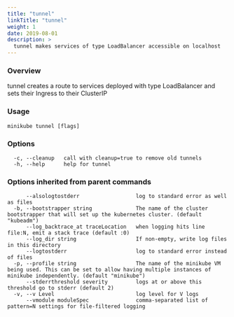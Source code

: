 ```yaml
---
title: "tunnel"
linkTitle: "tunnel"
weight: 1
date: 2019-08-01
description: >
  tunnel makes services of type LoadBalancer accessible on localhost
---
```


### Overview

tunnel creates a route to services deployed with type LoadBalancer and sets their Ingress to their ClusterIP

### Usage

```
minikube tunnel [flags]
```

### Options

```
  -c, --cleanup   call with cleanup=true to remove old tunnels
  -h, --help      help for tunnel
```

### Options inherited from parent commands

```
      --alsologtostderr                  log to standard error as well as files
  -b, --bootstrapper string              The name of the cluster bootstrapper that will set up the kubernetes cluster. (default "kubeadm")
      --log_backtrace_at traceLocation   when logging hits line file:N, emit a stack trace (default :0)
      --log_dir string                   If non-empty, write log files in this directory
      --logtostderr                      log to standard error instead of files
  -p, --profile string                   The name of the minikube VM being used. This can be set to allow having multiple instances of minikube independently. (default "minikube")
      --stderrthreshold severity         logs at or above this threshold go to stderr (default 2)
  -v, --v Level                          log level for V logs
      --vmodule moduleSpec               comma-separated list of pattern=N settings for file-filtered logging
```

